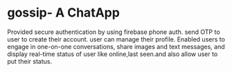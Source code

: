 # gossip- A ChatApp
Provided secure authentication by using firebase phone auth. send OTP to user to create
their account. user can manage their profile. Enabled users to engage in one-on-one conversations, share
images and text messages, and display real-time status of user like online,last seen.and also allow user to
put their status.

